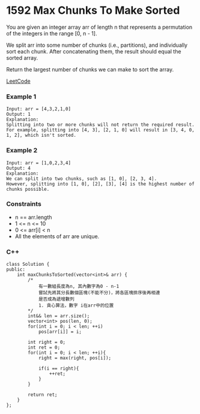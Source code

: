 # 1592 Max Chunks To Make Sorted

You are given an integer array arr of length n that represents a permutation of the integers in the range [0, n - 1].

We split arr into some number of chunks (i.e., partitions), and individually sort each chunk. After concatenating them, the result should equal the sorted array.

Return the largest number of chunks we can make to sort the array.

 
[LeetCode](https://leetcode.cn/problems/max-chunks-to-make-sorted/)

### Example 1

```
Input: arr = [4,3,2,1,0]
Output: 1
Explanation:
Splitting into two or more chunks will not return the required result.
For example, splitting into [4, 3], [2, 1, 0] will result in [3, 4, 0, 1, 2], which isn't sorted.
```

### Example 2

```
Input: arr = [1,0,2,3,4]
Output: 4
Explanation:
We can split into two chunks, such as [1, 0], [2, 3, 4].
However, splitting into [1, 0], [2], [3], [4] is the highest number of chunks possible.
```
 

### Constraints

* n == arr.length
* 1 <= n <= 10
* 0 <= arr[i] < n
* All the elements of arr are unique.

### C++ 

```
class Solution {
public:
    int maxChunksToSorted(vector<int>& arr) {
        /*
            有一數組長度為n, 其內數字為0 - n-1
            嘗試先將其分長數個區塊(不能不分)，將各區塊排序後再相連
            是否成為遞增數列
            1. 貪心算法，數字 i在arr中的位置
        */
        int&& len = arr.size();
        vector<int> pos(len, 0);
        for(int i = 0; i < len; ++i)
            pos[arr[i]] = i;

        int right = 0;
        int ret = 0;
        for(int i = 0; i < len; ++i){
            right = max(right, pos[i]);

            if(i == right){
                ++ret;
            }
        }

        return ret;
    }
};
```